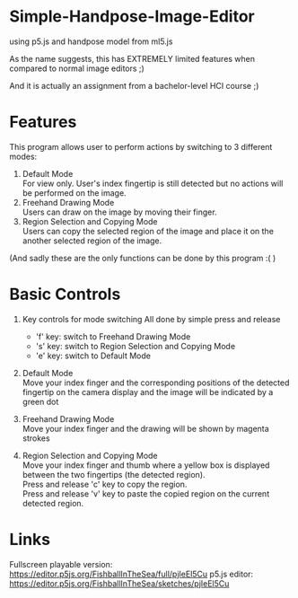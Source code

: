# Simple-Handpose-Image-Editor
using p5.js and handpose model from ml5.js

As the name suggests, this has EXTREMELY limited features when compared to normal image editors ;)

And it is actually an assignment from a bachelor-level HCI course ;) 

# Features
This program allows user to perform actions by switching to 3 different modes:
1. Default Mode
   <br>For view only. User's index fingertip is still detected but no actions will be performed on the image.
2. Freehand Drawing Mode
   <br>Users can draw on the image by moving their finger.
3. Region Selection and Copying Mode
   <br>Users can copy the selected region of the image and place it on the another selected region of the image.

(And sadly these are the only functions can be done by this program :( )

# Basic Controls
1. Key controls for mode switching
   All done by simple press and release
   - 'f' key: switch to Freehand Drawing Mode
   - 's' key: switch to Region Selection and Copying Mode
   - 'e' key: switch to Default Mode
     
2. Default Mode
   <br>Move your index finger and the corresponding positions of the detected fingertip on the camera display and the image will be indicated by a green dot

3. Freehand Drawing Mode
   <br>Move your index finger and the drawing will be shown by magenta strokes

4. Region Selection and Copying Mode
   <br>Move your index finger and thumb where a yellow box is displayed between the two fingertips (the detected region).
   <br>Press and release 'c' key to copy the region.
   <br>Press and release 'v' key to paste the copied region on the current detected region.

# Links
Fullscreen playable version: https://editor.p5js.org/FishballInTheSea/full/pjIeEl5Cu
p5.js editor: https://editor.p5js.org/FishballInTheSea/sketches/pjIeEl5Cu
